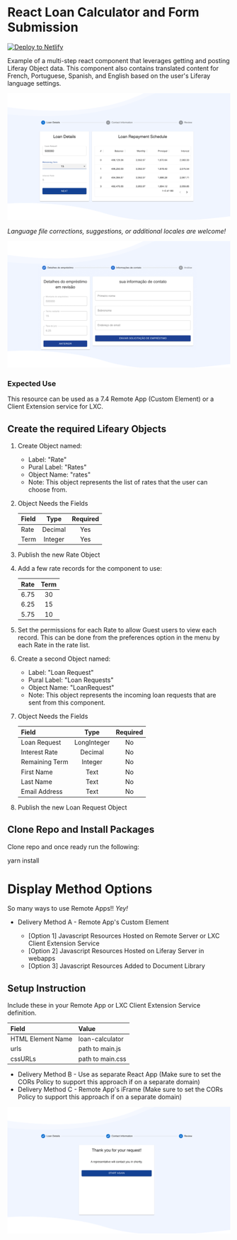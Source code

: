 # React Loan Calculator and Form Submission

[![Deploy to
Netlify](https://www.netlify.com/img/deploy/button.svg)](https://app.netlify.com/start/deploy?repository=https://github.com/weskempa-liferay/react-loan-calculator)

Example of a multi-step react component that leverages getting and posting Liferay Object data. This component also contains translated content for French, Portuguese, Spanish, and English based on the user's Liferay language settings.

![Component Outcomes 1](./screenshots/img-1.png)

*Language file corrections, suggestions, or additional locales are welcome!*

![Component Outcomes 2](./screenshots/img-2.png)

### Expected Use
This resource can be used as a 7.4 Remote App (Custom Element) or a Client Extension service for LXC.

## Create the required Lifeary Objects

1. Create Object named:

    * Label: "Rate"
    * Pural Label: "Rates"
    * Object Name: "rates"
    * Note: This object represents the list of rates that the user can choose from.

2. Object Needs the Fields

    | Field  |  Type     | Required  |
    | :---   |   :----:  |  :----:   |
    | Rate   | Decimal   | Yes       |
    | Term   | Integer   | Yes       |

3. Publish the new Rate Object

4. Add a few rate records for the component to use:

    | Rate   | Term      |
    | :---   |   :----:  |
    | 6.75   | 30        |
    | 6.25   | 15        |
    | 5.75   | 10        |
    
5. Set the permissions for each Rate to allow Guest users to view each record. This can be done from the preferences option in the menu by each Rate in the rate list. 

6. Create a second Object named:

    * Label: "Loan Request"
    * Pural Label: "Loan Requests"
    * Object Name: "LoanRequest"
    * Note: This object represents the incoming loan requests that are sent from this component.

7. Object Needs the Fields

    | Field          |  Type       | Required  |
    | :---           |   :----:    |  :----:   |
    | Loan Request   | LongInteger | No        |
    | Interest Rate  | Decimal     | No        |
    | Remaining Term | Integer     | No        |
    | First Name     | Text        | No        |
    | Last Name      | Text        | No        |
    | Email Address  | Text        | No        |

8. Publish the new Loan Request Object


## Clone Repo and Install Packages
Clone repo and once ready run the following:

yarn install

# Display Method Options

So many ways to use Remote Apps!! *Yey!*

  * Delivery Method A - Remote App's Custom Element
  
     * [Option 1] Javascript Resources Hosted on Remote Server or LXC Client Extension Service
     * [Option 2] Javascript Resources Hosted on Liferay Server in webapps
     * [Option 3] Javascript Resources Added to Document Library

## Setup Instruction

Include these in your Remote App or LXC Client Extension Service definition. 

| Field               | Value            |
| :---                | :----            |
| HTML Element Name   | loan-calculator  |
| urls                | path to main.js  |
| cssURLs             | path to main.css |
     
     
  * Delivery Method B - Use as separate React App (Make sure to set the CORs Policy to support this approach if on a separate domain) 
  * Delivery Method C - Remote App's iFrame (Make sure to set the CORs Policy to support this approach if on a separate domain)

![Component Outcomes 3](./screenshots/img-3.png)
